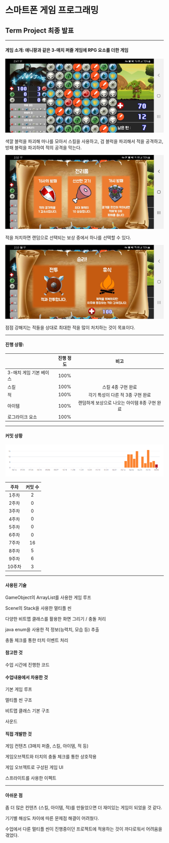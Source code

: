 # 스마트폰 게임 프로그래밍

## Term Project 최종 발표

------

#### 게임 소개: 애니팡과 같은 3-매치 퍼즐 게임에  RPG 요소를 더한 게임

![KakaoTalk_20210611_024737537](./resource\KakaoTalk_20210611_024737537.jpg)

색깔 블럭을 파괴해 마나를 모아서 스킬을 사용하고, 검 블럭을 파괴해서 적을 공격하고, 방패 블럭을 파괴하여 적의 공격을 막는다.

![2](./resource\2.jpg)

적을 처치하면 랜덤으로 선택되는 보상 중에서 하나를 선택할 수 있다.

![3](./resource\3.jpg)

점점 강해지는 적들을 상대로 최대한 적을 많이 처치하는 것이 목표이다.

------

#### 진행 상황: 

|                         | 진행 정도 |                     비고                      |
| ----------------------- | :-------: | :-------------------------------------------: |
| 3-매치 게임 기본 베이스 |   100%    |                                               |
| 스킬                    |   100%    |              스킬 4종 구현 완료               |
| 적                      |   100%    |       각기 특성이 다른 적 3종 구현 완료       |
| 아이템                  |   100%    | 랜덤하게 보상으로 나오는 아이템 8종 구현 완료 |
| 로그라이크 요소         |   100%    |                                               |

------

#### 커밋 상황

![git](./resource\git.PNG)

|  주차  | 커밋 수 |
| :----: | :-----: |
| 1주차  |    2    |
| 2주차  |    0    |
| 3주차  |    0    |
| 4주차  |    0    |
| 5주차  |    0    |
| 6주차  |    0    |
| 7주차  |   16    |
| 8주차  |    5    |
| 9주차  |    6    |
| 10주차 |    3    |

------

#### 사용된 기술

GameObject의 ArrayList를 사용한 게임 루프

Scene의 Stack을 사용한 멀티플 씬

다양한 비트맵 클래스를 활용한 화면 그리기 / 충돌 처리

java enum을 사용한 적 정보(능력치, 모습 등) 추출

충돌 체크를 통한 터치 이벤트 처리



#### 참고한 것

수업 시간에 진행한 코드



#### 수업내용에서 차용한 것

기본 게임 루프

멀티플 씬 구조

비트맵 클래스 기본 구조

사운드



#### 직접 개발한 것

게임 컨텐츠 (3매치 퍼즐, 스킬, 아이템, 적 등)

게임오브젝트와 터치의 충돌 체크를 통한 상호작용

게임 오브젝트로 구성된 게임 UI

스프라이트를 사용한 이펙트





------

#### 아쉬운 점

좀 더 많은 컨텐츠 (스킬, 아이템, 적)를 만들었으면 더 재미있는 게임이 되었을 것 같다.

기기별 해상도 차이에 따른 문제점 해결이 어려웠다.

수업에서 다룬 멀티플 씬이 진행중이던 프로젝트에 적용하는 것이 까다로워서 어려움을 겪었다.